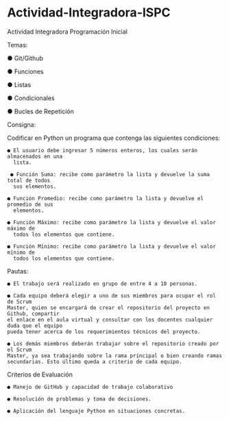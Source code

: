# Actividad-Integradora-ISPC
Actividad Integradora Programación Inicial

Temas:

  ● Git/Github

  ● Funciones

  ● Listas

  ● Condicionales

  ● Bucles de Repetición

Consigna:

  Codificar en Python un programa que contenga las siguientes condiciones:

    ● El usuario debe ingresar 5 números enteros, los cuales serán almacenados en una
      lista.

     ● Función Suma: recibe como parámetro la lista y devuelve la suma total de todos
      sus elementos.

    ● Función Promedio: recibe como parámetro la lista y devuelve el promedio de sus
      elementos.

    ● Función Máximo: recibe como parámetro la lista y devuelve el valor máximo de
      todos los elementos que contiene.

    ● Función Mínimo: recibe como parámetro la lista y devuelve el valor mínimo de
      todos los elementos que contiene.

Pautas:

    ● El trabajo será realizado en grupo de entre 4 a 10 personas.

    ● Cada equipo deberá elegir a uno de sus miembros para ocupar el rol de Scrum
    Master, quien se encargará de crear el repositorio del proyecto en Github, compartir
    el enlace en el aula virtual y consultar con los docentes cualquier duda que el equipo
    pueda tener acerca de los requerimientos técnicos del proyecto.

    ● Los demás miembros deberán trabajar sobre el repositorio creado por el Scrum
    Master, ya sea trabajando sobre la rama principal o bien creando ramas
    secundarias. Esto último queda a criterio de cada equipo.

Criterios de Evaluación

    ● Manejo de GitHub y capacidad de trabajo colaborativo

    ● Resolución de problemas y toma de decisiones.

    ● Aplicación del lenguaje Python en situaciones concretas.
